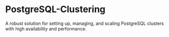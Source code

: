# PostgreSQL-Clustering
A robust solution for setting up, managing, and scaling PostgreSQL clusters with high availability and performance.
